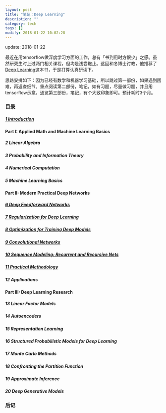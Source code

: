 ```yaml
---
layout: post
title: "笔记：Deep Learning"
description: ""
category: tech
tags: []
modify: 2018-01-22 10:02:28
---
```


update: 2018-01-22


最近在用tensorflow做深度学习方面的工作，总有「书到用时方恨少」之感。虽然研究生时上过两门相关课程，但均是浅尝辙止。这回和冬博士讨教，他推荐了[Deep Learning](http://www.deeplearningbook.org)这本书，于是打算认真研读下。

思路安排如下：因为已经有数学和机器学习基础，所以跳过第一部份，如果遇到困难，再返查细节。重点阅读第二部份，笔记，如有习题，尽量做习题，并且用tensorflow示意。通览第三部份，笔记，有个大致印象即可。预计耗时3个月。


### 目录

##### [1 Introduction](http://nbviewer.jupyter.org/github/facaiy/book_notes/blob/master/deep_learning/Introduction/note.ipynb)

#### Part I: Applied Math and Machine Learning Basics

##### 2 Linear Algebra

##### 3 Probability and Information Theory

##### 4 Numerical Computation

##### 5 Machine Learning Basics

#### Part II: Modern Practical Deep Networks

##### [6 Deep Feedforward Networks](http://nbviewer.jupyter.org/github/facaiy/book_notes/blob/master/deep_learning/Deep_Feedforward_Networks/note.ipynb)

##### [7 Regularization for Deep Learning](http://nbviewer.jupyter.org/github/facaiy/book_notes/blob/master/deep_learning/Regularization_for_Deep_Learning/note.ipynb)

##### [8 Optimization for Training Deep Models](http://nbviewer.jupyter.org/github/facaiy/book_notes/blob/master/deep_learning/Optimization_for_Training_Deep_Models/note.ipynb)

##### [9 Convolutional Networks](http://nbviewer.jupyter.org/github/facaiy/book_notes/blob/master/deep_learning/Convolutional_Networks/note.ipynb)

##### [10 Sequence Modeling: Recurrent and Recursive Nets](http://nbviewer.jupyter.org/github/facaiy/book_notes/blob/master/deep_learning/Sequence_Modeling/note.ipynb)

##### [11 Practical Methodology](http://nbviewer.jupyter.org/github/facaiy/book_notes/blob/master/deep_learning/Practial_Methodology/note.ipynb)

##### 12 Applications

#### Part III: Deep Learning Research

##### 13 Linear Factor Models

##### 14 Autoencoders

##### 15 Representation Learning

##### 16 Structured Probabilistic Models for Deep Learning

##### 17 Monte Carlo Methods

##### 18 Confronting the Partition Function

##### 19 Approximate Inference

##### 20 Deep Generative Models


### 后记

